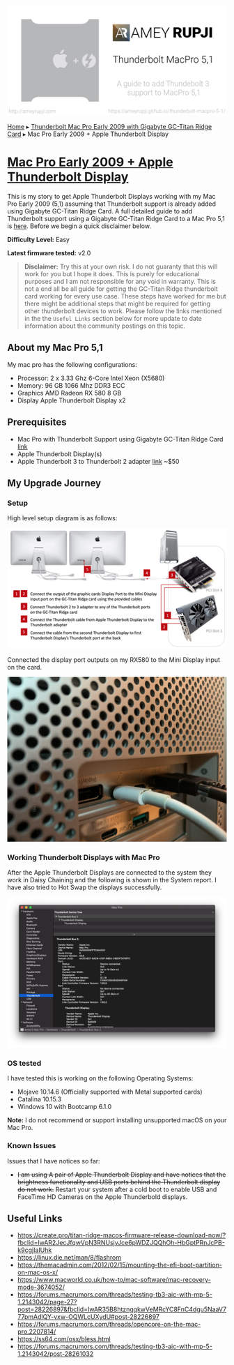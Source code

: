 ![thunderbolt mac pro 5,1 cover](./images/thunderbolt-mac-pro-5-1.png)

[Home](./README.md) ▸ [Thunderbolt Mac Pro Early 2009 with Gigabyte GC-Titan Ridge Card](./GC-TitanRidge.md) ▸ Mac Pro Early 2009 + Apple Thunderbolt Display


# [Mac Pro Early 2009 + Apple Thunderbolt Display](https://ameyrupji.github.io/thunderbolt-macpro-5-1/GC-TitanRidge-AppleThunderboldDisplay.html)

This is my story to get Apple Thunderbolt Displays working with my Mac Pro Early 2009 (5,1) assuming that Thunderbolt support is already added using Gigabyte GC-Titan Ridge Card. A full detailed guide to add Thunderbolt support using a Gigabyte GC-Titan Ridge Card to a Mac Pro 5,1 is [here](../GC-TitanRidge.md). Before we begin a quick disclaimer below.

**Difficulty Level:** Easy

**Latest firmware tested:** v2.0

> **Disclaimer:** Try this at your own risk. I do not guaranty that this will work for you but I hope it does. This is purely for educational purposes and I am not responsible for any void in warranty. This is not a end all be all guide for getting the GC-Titan Ridge thunderbolt card working for every use case. These steps have worked for me but there might be additional steps that might be required for getting other thunderbolt devices to work. Please follow the links mentioned in the the `Useful Links` section below for more update to date information about the community postings on this topic.


## About my Mac Pro 5,1

My mac pro has the following configurations:

- Processor:        2 x 3.33 Ghz 6-Core Intel Xeon (X5680)
- Memory:           96 GB 1066 Mhz DDR3 ECC
- Graphics          AMD Radeon RX 580 8 GB
- Display           Apple Thunderbolt Display x2

## Prerequisites

- Mac Pro with Thunderbolt Support using Gigabyte GC-Titan Ridge Card [link](../GC-TitanRidge.md)
- Apple Thunderbolt Display(s)
- Apple Thunderbolt 3 to Thunderbolt 2 adapter [link](https://amzn.to/3h8V9cx) ~$50


## My Upgrade Journey

### Setup

High level setup diagram is as follows:

![image-thunderbolt-display-setup](./images/image-gc-titanridge-thunderbolt-display-setup.png)

Connected the display port outputs on my RX580 to the Mini Display input on the card.

![image-gc-titanridge-macpro-slot4](./images/image-gc-titanridge-macpro-slot4.png)

### Working Thunderbolt Displays with Mac Pro

After the Apple Thunderbolt Displays are connected to the system they work in Daisy Chaining and the following is shown in the System report. I have also tried to Hot Swap the displays successfully.

![system-report-thunderbolt-working](./images/system-report-thunderbolt-working.png)

### OS tested 

I have tested this is working on the following Operating Systems:

- Mojave 10.14.6 (Officially supported with Metal supported cards)
- Catalina 10.15.3 
-  Windows 10 with Bootcamp 6.1.0

**Note:** I do not recommend or support installing unsupported macOS on your Mac Pro.

### Known Issues

Issues that I have notices so far:

- ~~I am using A pair of Apple Thunderbolt Display and have notices that the brightness functionality and USB ports behind the Thunderbolt display do not work.~~ Restart your system after a cold boot to enable USB and FaceTime HD Cameras on the Apple Thunderbold displays. 

## Useful Links

- https://create.pro/titan-ridge-macos-firmware-release-download-now/?fbclid=IwAR2JecJfqwVpN3RNUsjvJce6pWDZJQQhOh-HbGptPRnJcPB-k9cgjIaIUhk
- https://linux.die.net/man/8/flashrom
- https://themacadmin.com/2012/02/15/mounting-the-efi-boot-partition-on-mac-os-x/
- https://www.macworld.co.uk/how-to/mac-software/mac-recovery-mode-3674052/
- https://forums.macrumors.com/threads/testing-tb3-aic-with-mp-5-1.2143042/page-27?post=28226897&fbclid=IwAR35B8htzngqkwVeMRcYC8FnC4dgu5NaaV777pmAdlQY-vxw-OQWLcUXydU#post-28226897
- https://forums.macrumors.com/threads/opencore-on-the-mac-pro.2207814/
- https://ss64.com/osx/bless.html
- https://forums.macrumors.com/threads/testing-tb3-aic-with-mp-5-1.2143042/post-28261032

